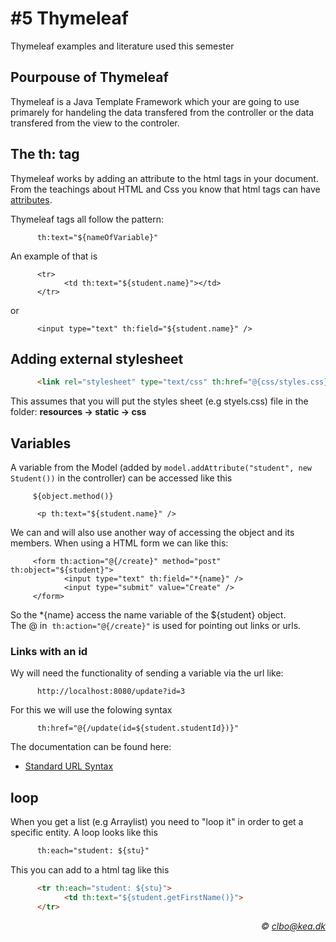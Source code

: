 # #5 Thymeleaf
Thymeleaf examples and literature used this semester

## Pourpouse of Thymeleaf
Thymeleaf is a Java Template Framework which your are going to use primarely for handeling the data transfered from the controller or the data transfered from the view to the controler. 

## The th: tag
Thymeleaf works by adding an attribute to the html tags in your document. From the teachings about HTML and Css you know that html tags can have [attributes](https://www.w3schools.com/html/html_attributes.asp). 

Thymeleaf tags all follow the pattern: 

````        
      th:text="${nameOfVariable}"
````     
An example of that is

````    
      <tr>
            <td th:text="${student.name}"></td>
      </tr>
````         
or  
````      
      <input type="text" th:field="${student.name}" />
````     
## Adding external stylesheet

````html    
      <link rel="stylesheet" type="text/css" th:href="@{css/styles.css}"/>
````   
This assumes that you will put the styles sheet (e.g styels.css) file in the folder:  **resources -> static -> css**


## Variables
A variable from the Model (added by ````model.addAttribute("student", new Student())```` in the controller) can be accessed like this 

````    
     ${object.method()} 
````    

````    
      <p th:text="${student.name}" />
````    
We can and will also use another way of accessing the object and its members. When using a HTML form we can like this:

````    
     <form th:action="@{/create}" method="post" th:object="${student}">
            <input type="text" th:field="*{name}" />
            <input type="submit" value="Create" />
     </form>
````    
So the \*{name} access the name variable of the ${student} object.    
The @ in  ````th:action="@{/create}"```` is used for pointing out links or urls.

### Links with an id
Wy will need the functionality of sending a variable via the url like:

````    
      http://localhost:8080/update?id=3
````   
For this we will use the folowing syntax    

````    
      th:href="@{/update(id=${student.studentId})}"
````    
The documentation can be found here:    
* [Standard URL Syntax](http://www.thymeleaf.org/doc/articles/standardurlsyntax.html)    

## loop
When you get a list (e.g Arraylist) you need to "loop it" in order to get a specific entity. A loop looks like this
````html
      th:each="student: ${stu}"
````    
This you can add to a html tag like this

````html
      <tr th:each="student: ${stu}">
            <td th:text="${student.getFirstName()}">
      </tr>
````    



_<div align="right">&copy; clbo@kea.dk</div>_
